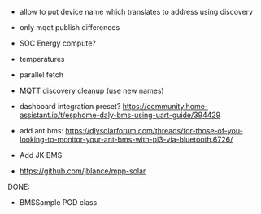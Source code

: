 * allow to put device name which translates to address using discovery
* only mqqt publish differences
* SOC Energy compute?
* temperatures
* parallel fetch

* MQTT discovery cleanup (use new names)
* dashboard integration preset? https://community.home-assistant.io/t/esphome-daly-bms-using-uart-guide/394429
* add ant bms: https://diysolarforum.com/threads/for-those-of-you-looking-to-monitor-your-ant-bms-with-pi3-via-bluetooth.6726/
* Add JK BMS
* https://github.com/jblance/mpp-solar


DONE:
* BMSSample POD class